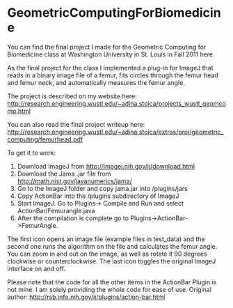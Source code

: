GeometricComputingForBiomedicine
=====================================

You can find the final project I made for the Geometric Computing for Biomedicine class at Washington University in St. Louis in Fall 2011 here.

As the final project for the class I implemented a plug-in for ImageJ that reads in a binary image file of a femur, fits circles through the femur head and femur neck, and automatically measures the femur angle.

The project is described on my website here: http://research.engineering.wustl.edu/~adina.stoica/projects_wustl_geomcomp.html

You can also read the final project writeup here: http://research.engineering.wustl.edu/~adina.stoica/extras/proj/geometric_computing/femurhead.pdf

To get it to work:
1. Download ImageJ from http://imagej.nih.gov/ij/download.html
2. Download the Jama .jar file from http://math.nist.gov/javanumerics/jama/
3. Go to the ImageJ folder and copy jama.jar into /plugins/jars
4. Copy ActionBar into the /plugins subdirectory of ImageJ
5. Start ImageJ. Go to Plugins-> Compile and Run and select ActionBar/Femurangle.java
6. After the compilation is complete go to Plugins->ActionBar->FemurAngle.

The first icon opens an image file (example files in test_data) and the second one runs the algorithm on the file and calculates the femur angle.
You can zoom in and out on the image, as well as rotate it 90 degrees clockwise or counterclockwise. 
The last icon toggles the original ImageJ interface on and off.


Please note that the code for all the other items in the ActionBar Plugin is not mine. I am solely providing the whole code for ease of use. Original author: http://rsb.info.nih.gov/ij/plugins/action-bar.html
